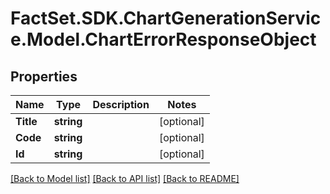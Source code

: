 # FactSet.SDK.ChartGenerationService.Model.ChartErrorResponseObject

## Properties

Name | Type | Description | Notes
------------ | ------------- | ------------- | -------------
**Title** | **string** |  | [optional] 
**Code** | **string** |  | [optional] 
**Id** | **string** |  | [optional] 

[[Back to Model list]](../README.md#documentation-for-models) [[Back to API list]](../README.md#documentation-for-api-endpoints) [[Back to README]](../README.md)

